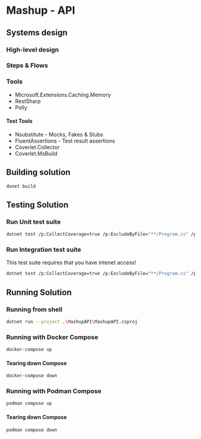 # Mashup - API

## Systems design

### High-level design
<Add diagramm>



### Steps & Flows
<Add Sequence diagram>


### Tools
- Microsoft.Extensions.Caching.Memory
- RestSharp
- Polly


#### Test Tools
- Nsubstitute - Mocks, Fakes & Stubs
- FluentAssertions - Test result assertions
- Coverlet.Collector
- Coverlet.MsBuild


## Building solution
```bash
donet build
```

## Testing Solution

### Run Unit test suite

```bash
dotnet test /p:CollectCoverage=true /p:ExcludeByFile="**/Program.cs" /p:Exclude="[MashupAPI.Tests.*]*" --filter "Category=Unit"
```

### Run Integration test suite

This test suite requires that you have intenet access!
```bash
dotnet test /p:CollectCoverage=true /p:ExcludeByFile="**/Program.cs" /p:Exclude="[MashupAPI.Tests.*]*" --filter "Category=Integration"
```

## Running Solution

### Running from shell

```bash
dotnet run --project .\MashupAPI\MashupAPI.csproj
```


### Running with Docker Compose

```bash
docker-compose up
```

#### Tearing down Compose
```bash
docker-compose down
```

### Running with Podman Compose
```bash
podman compose up
```

#### Tearing down Compose
```bash
podman compose down
```
